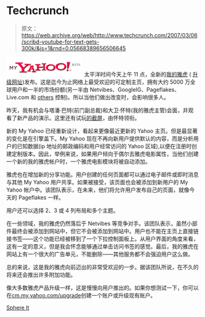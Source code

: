 # Techcrunch

> 原文：<https://web.archive.org/web/http://www.techcrunch.com/2007/03/06/scribd-youtube-for-text-gets-300k/&js=1&rnd=0.05668389656506645>

[![](img/509fe67eefa1681452c7aa3020e9f98b.png)](https://web.archive.org/web/20070309004519/http://my.yahoo.com/) 太平洋时间今天上午 11 点，全新的[我的雅虎](https://web.archive.org/web/20070309004519/http://my.yahoo.com/) ( [升级网址](https://web.archive.org/web/20070309004519/http://cm.my.yahoo.com/upgrade))发布。这是迄今为止网络上最受欢迎的可定制主页，拥有大约 5000 万全球用户和一半的市场份额(另一半由 Netvibes、GoogleIG、Pageflakes、Live.com 和 [others](https://web.archive.org/web/20070309004519/http://www.techcrunch.com/2007/03/06/mynetscape-to-launch-today-more-ajaxy-muck/) 控制)。所以当他们做出改变时，会影响很多人。

昨天，我有机会与塔潘·巴特(前门副总裁)和大卫·怀特(我的雅虎主管)会面，并观看了新产品的演示。这里还有试玩[的截屏](https://web.archive.org/web/20070309004519/http://myyblog.com/screencast/)，由怀特领衔。

新的 My Yahoo 已经重新设计，看起来更像最近更新的 Yahoo 主页。但是最显著的变化是在引擎盖下。My Yahoo 现在不再向新用户提供默认的内容，而是分析用户的已知数据(ip 地址的邮政编码和用户经常访问的 Yahoo 区域),以便在注册时创建定制版本。因此，举例来说，如果用户倾向于偶尔去雅虎电影属性，当他们创建一个新的我的雅虎帐户时，一个雅虎电影模块将被自动添加。

雅虎也在增加新的分享功能。用户创建的任何页面都可以通过电子邮件或即时消息与其他 My Yahoo 用户共享。如果被接受，该页面也会被添加到新用户的 My Yahoo 帐户中。该团队表示，在未来，他们将允许用户发布自己的页面，就像今天的 Pageflakes 一样。

用户还可以选择 2、3 或 4 列布局和多个主题。

在一些领域，我的雅虎仍然落后于 Netvibes 等竞争对手。该团队表示，虽然小部件最终会被添加到网站中，但它不会被添加到网站中。用户也不能在主页上直接链接书签——这个功能已经被移到了一个下拉控制面板上。从用户界面的角度来看，这有一定的意义，但是我会怀念能够通过单击访问书签的感觉。最后，我的雅虎在网站上有一个很大的广告单元，不能删除——其他服务都不会强迫用户这么做。

总的来说，这是我的雅虎向前迈出的非常受欢迎的一步。据该团队所说，在不久的将来还会推出许多附加功能。

像大多数雅虎产品升级一样，这是慢慢向用户推出的。如果你想测试一下，你可以在[cm.my.yahoo.com/upgrade](https://web.archive.org/web/20070309004519/http://cm.my.yahoo.com/upgrade)创建一个账户或升级现有账户。

[Sphere It](https://web.archive.org/web/20070309004519/http://www.sphere.com/search?q=sphereit:http://www.techcrunch.com/2007/03/08/all-new-my-yahoo/ "Related Blogs & Articles")